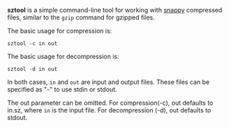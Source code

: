 __sztool__ is a simple command-line tool for working with
[snappy](https://en.wikipedia.org/wiki/Snappy_(compression))
compressed files, similar to the `gzip` command for gzipped files.

The basic usage for compression is:

```
sztool -c in out
```

The basic usage for decompression is:

```
sztool -d in out
```

In both cases, `in` and `out` are input and output files.  These files
can be specified as "-" to use stdin or stdout.

The out parameter can be omitted.  For compression(-c), out defaults
to in.sz, where `in` is the input file.  For decompression (-d), out
defaults to stdout.
